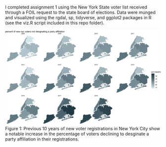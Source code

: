 I completed assignment 1 using the New York State voter list received through a FOIL request to the state board of elections. Data 
were munged and visualized using the rgdal, sp, tidyverse, and ggplot2 packages in R (see the viz.R script included in this repo folder).


![](Rplot.png)
Figure 1: Previous 10 years of new voter registrations in New York City show a notable increase in the percentage of voters
declining to desginate a party affiliation in their registrations.

